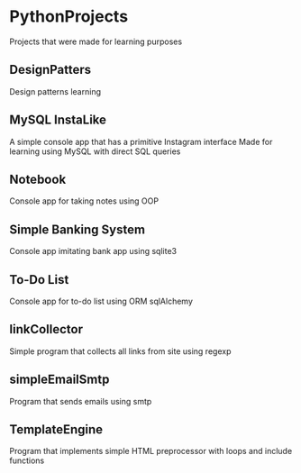 # PythonProjects
Projects that were made for learning purposes

## DesignPatters
Design patterns learning

## MySQL InstaLike
A simple console app that has a primitive Instagram interface
Made for learning using MySQL with direct SQL queries

## Notebook
Console app for taking notes using OOP

## Simple Banking System
Console app imitating bank app using sqlite3

## To-Do List
Console app for to-do list using ORM sqlAlchemy

## linkCollector
Simple program that collects all links from site using regexp

## simpleEmailSmtp
Program that sends emails using smtp

## TemplateEngine
Program that implements simple HTML preprocessor with loops and include functions
